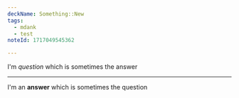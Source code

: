 ```yaml
---
deckName: Something::New
tags:
  - mdank
  - test
noteId: 1717049545362

---
```


I'm _question_ which is sometimes the answer

---

I'm an **answer** which is sometimes the question